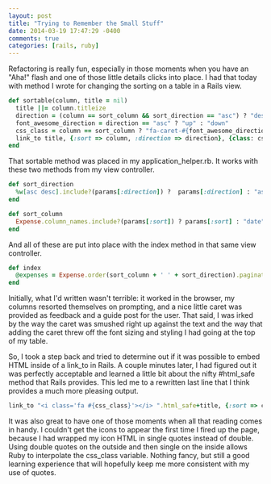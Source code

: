 ```yaml
---
layout: post
title: "Trying to Remember the Small Stuff"
date: 2014-03-19 17:47:29 -0400
comments: true
categories: [rails, ruby] 
---
```


Refactoring is really fun, especially in those moments when you have an "Aha!" flash and one of those little details clicks into place. I had that today with method I wrote for changing the sorting on a table in a Rails view. 

~~~ ruby
def sortable(column, title = nil)
  title ||= column.titleize
  direction = (column == sort_column && sort_direction == "asc") ? "desc" : "asc"
  font_awesome_direction = direction == "asc" ? "up" : "down"
  css_class = column == sort_column ? "fa-caret-#{font_awesome_direction}" : nil
  link_to title, {:sort => column, :direction => direction}, {class: css_class}
end
~~~

That sortable method was placed in my application_helper.rb. It works with these two methods from my view controller. 

~~~ ruby
def sort_direction
  %w[asc desc].include?(params[:direction]) ?  params[:direction] : "asc"
end

def sort_column
  Expense.column_names.include?(params[:sort]) ? params[:sort] : "date"
end
~~~

And all of these are put into place with the index method in that same view controller. 

~~~ ruby
def index
  @expenses = Expense.order(sort_column + ' ' + sort_direction).paginate(page: params[:page])
end
~~~  

Initially, what I'd written wasn't terrible: it worked in the browser, my columns resorted themselves on prompting, and a nice little caret was provided as feedback and a guide post for the user. That said, I was irked by the way the caret was smushed right up against the text and the way that adding the caret threw off the font sizing and styling I had going at the top of my table. 

So, I took a step back and tried to determine out if it was possible to embed HTML inside of a link_to in Rails. A couple minutes later, I had figured out it was perfectly acceptable and learned a little bit about the nifty \#html\_safe method that Rails provides. This led me to a rewritten last line that I think provides a much more pleasing output. 

~~~ ruby
link_to "<i class='fa #{css_class}'></i> ".html_safe+title, {:sort => column, :direction => direction}
~~~

It was also great to have one of those moments when all that reading comes in handy. I couldn't get the icons to appear the first time I fired up the page, because I had wrapped my icon HTML in single quotes instead of double. Using double quotes on the outside and then single on the inside allows Ruby to interpolate the css\_class variable. Nothing fancy, but still a good learning experience that will hopefully keep me more consistent with my use of quotes. 
